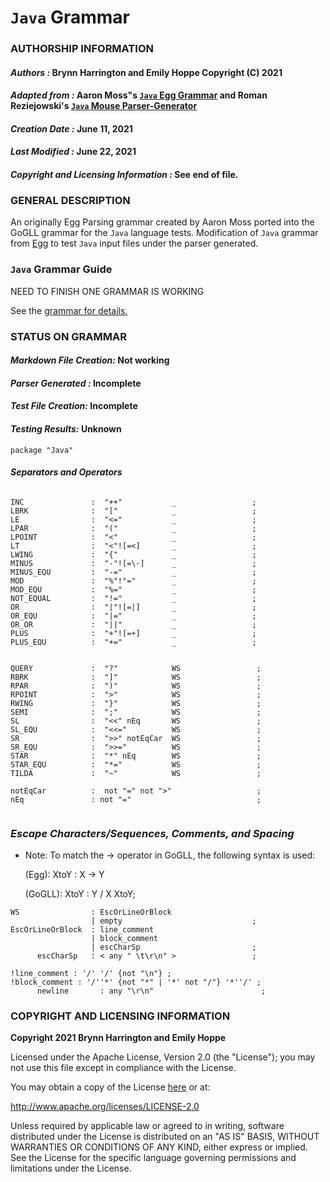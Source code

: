 # **`Java` Grammar**
### **AUTHORSHIP INFORMATION**
#### *Authors :* Brynn Harrington and Emily Hoppe Copyright (C) 2021
#### *Adapted from :* Aaron Moss"s [`Java` Egg Grammar](https:github.com/bruceiv/egg/blob/deriv/grammars/Java-u.egg) and Roman Reziejowski's [`Java` Mouse Parser-Generator](http://home.swipnet.se/redz/roman)
#### *Creation Date :* June 11, 2021 
#### *Last Modified :* June 22, 2021
#### *Copyright and Licensing Information :* See end of file.

###  **GENERAL DESCRIPTION**
An originally Egg Parsing grammar created by Aaron Moss ported into the GoGLL grammar for the `Java` language tests. Modification of `Java` grammar from [Egg](https:github.com/bruceiv/egg/blob/deriv/grammars/Java-u.egg) to test `Java` input files under the parser generated.

### **`Java` Grammar Guide**
NEED TO FINISH ONE GRAMMAR IS WORKING 

See the [grammar for details.](../../gogll.md)

### **STATUS ON GRAMMAR**
#### *Markdown File Creation:* Not working 
#### *Parser Generated :* Incomplete
#### *Test File Creation:* Incomplete
#### *Testing Results:* Unknown
```
package "Java"

```
#### ***Separators and Operators***
```

INC               :  "++"           _                 ;
LBRK              :  "["            _                 ;
LE                :  "<="           _                 ;
LPAR              :  "("            _                 ;
LPOINT            :  "<"            _                 ;
LT                :  "<"![=<]       _                 ;
LWING             :  "{"            _                 ;
MINUS             :  "-"![=\-]      _                 ;
MINUS_EQU         :  "-="           _                 ;
MOD               :  "%"!"="        _                 ;
MOD_EQU           :  "%="           _                 ;
NOT_EQUAL         :  "!="           _                 ;   
OR                :  "|"![=|]       _                 ;
OR_EQU            :  "|="           _                 ;
OR_OR             :  "||"           _                 ;
PLUS              :  "+"![=+]       _                 ;
PLUS_EQU          :  "+="           _                 ;


QUERY             :  "?"            WS                 ;
RBRK              :  "]"            WS                 ;
RPAR              :  ")"            WS                 ;
RPOINT            :  ">"            WS                 ;
RWING             :  "}"            WS                 ;
SEMI              :  ";"            WS                 ;
SL                :  "<<" nEq       WS                 ;
SL_EQU            :  "<<="          WS                 ;
SR                :  ">>" notEqCar  WS                 ;
SR_EQU            :  ">>="          WS                 ;
STAR              :  "*" nEq        WS                 ;
STAR_EQU          :  "*="           WS                 ;
TILDA             :  "~"            WS                 ;

notEqCar          :  not "=" not ">"                   ; 
nEq               : not "="                            ;


```
### ***Escape Characters/Sequences, Comments, and Spacing***
- Note: To match the -> operator in GoGLL, the following syntax is used:
    
    (Egg): XtoY : X -> Y
    
    (GoGLL): XtoY : Y / X XtoY;
    
```
WS                : EscOrLineOrBlock     
                  | empty                             ;
EscOrLineOrBlock  : line_comment 
                  | block_comment                     
                  | escCharSp                         ;
      escCharSp   : < any " \t\r\n" >                 ;
      
!line_comment : '/' '/' {not "\n"} ;
!block_comment : '/''*' {not "*" | '*' not "/"} '*''/' ;
      newline       : any "\r\n"                        ;

```
### **COPYRIGHT AND LICENSING INFORMATION**
**Copyright 2021 Brynn Harrington and Emily Hoppe**

Licensed under the Apache License, Version 2.0 (the "License"); you may not use this file except in compliance with the License.

You may obtain a copy of the License [here](http://www.apache.org/licenses/LICENSE-2.0) or at:

http://www.apache.org/licenses/LICENSE-2.0

Unless required by applicable law or agreed to in writing, software distributed under the License is distributed on an "AS IS" BASIS, WITHOUT WARRANTIES OR CONDITIONS OF ANY KIND, either express or implied. See the License for the specific language governing permissions and limitations under the License.